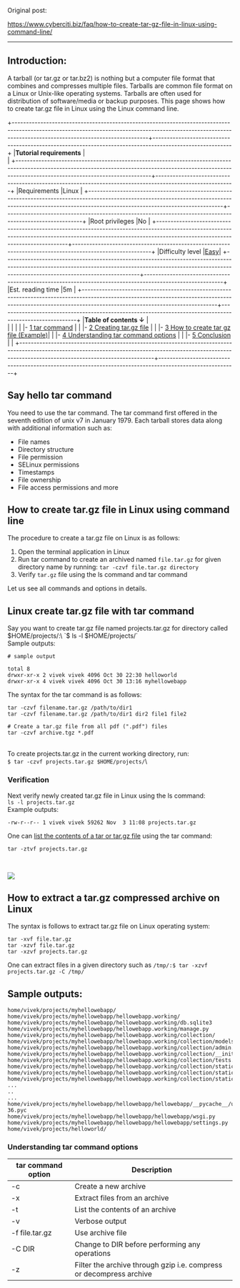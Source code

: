 Original post:

<https://www.cyberciti.biz/faq/how-to-create-tar-gz-file-in-linux-using-command-line/>

---

## Introduction:&#x20;

A tarball (or tar.gz or tar.bz2) is nothing but a computer file format that combines and compresses multiple files. Tarballs are common file format on a Linux or Unix-like operating systems. Tarballs are often used for distribution of software/media or backup purposes. This page shows how to create tar.gz file in Linux using the Linux command line.

+-----------------------------------------------------------------------------------------------------------------------------------------------------------------------------------------------------------+---------------------------------------------------------------------------------------------------------+
|**Tutorial requirements**                                                                                                                                                                                  |<br>                                                                                                     |
+-----------------------------------------------------------------------------------------------------------------------------------------------------------------------------------------------------------+---------------------------------------------------------------------------------------------------------+
|Requirements                                                                                                                                                                                               |Linux                                                                                                    |
+-----------------------------------------------------------------------------------------------------------------------------------------------------------------------------------------------------------+---------------------------------------------------------------------------------------------------------+
|Root privileges                                                                                                                                                                                            |No                                                                                                       |
+-----------------------------------------------------------------------------------------------------------------------------------------------------------------------------------------------------------+---------------------------------------------------------------------------------------------------------+
|Difficulty level                                                                                                                                                                                           |[Easy](http://www.cyberciti.biz/faq/tag/easy/ "See all Easy Linux / Unix System Administrator Tutorials")|
+-----------------------------------------------------------------------------------------------------------------------------------------------------------------------------------------------------------+---------------------------------------------------------------------------------------------------------+
|Est. reading time                                                                                                                                                                                          |5m                                                                                                       |
+-----------------------------------------------------------------------------------------------------------------------------------------------------------------------------------------------------------+---------------------------------------------------------------------------------------------------------+
|**Table of contents ↓**                                                                                                                                                                                    |<br>                                                                                                     |
|                                                                                                                                                                                                           |                                                                                                         |
|- [1 tar command](https://www.cyberciti.biz/faq/how-to-create-tar-gz-file-in-linux-using-command-line/#tar_command "tar command")                                                                          |                                                                                                         |
|- [2 Creating tar.gz file](https://www.cyberciti.biz/faq/how-to-create-tar-gz-file-in-linux-using-command-line/#Creating_tar.gz_file "Creating tar.gz file")                                               |                                                                                                         |
|- [3 How to create tar gz file (Example)](https://www.cyberciti.biz/faq/how-to-create-tar-gz-file-in-linux-using-command-line/#How_to_create_tar_gz_file_\(Example\) "How to create tar gz file (Example)")|                                                                                                         |
|- [4 Understanding tar command options](https://www.cyberciti.biz/faq/how-to-create-tar-gz-file-in-linux-using-command-line/#Understanding_tar_command_options "Understanding tar command options")        |                                                                                                         |
|- [5 Conclusion](https://www.cyberciti.biz/faq/how-to-create-tar-gz-file-in-linux-using-command-line/#Conclusion "Conclusion")                                                                             |                                                                                                         |
+-----------------------------------------------------------------------------------------------------------------------------------------------------------------------------------------------------------+---------------------------------------------------------------------------------------------------------+

## Say hello tar command

You need to use the tar command. The tar command first offered in the seventh edition of unix v7 in January 1979. Each tarball stores data along with additional information such as:

- File names
- Directory structure
- File permission
- SELinux permissions
- Timestamps
- File ownership
- File access permissions and more

## How to create tar.gz file in Linux using command line

The procedure to create a tar.gz file on Linux is as follows:

1. Open the terminal application in Linux
2. Run tar command to create an archived named `file.tar.gz` for given directory name by running: `tar -czvf file.tar.gz directory`
3. Verify `tar.gz` file using the ls command and tar command

Let us see all commands and options in details.

## Linux create tar.gz file with tar command

Say you want to create tar.gz file named projects.tar.gz for directory called $HOME/projects/:\
`$ ls -l $HOME/projects/`\
Sample outputs:

```shell
# sample output

total 8
drwxr-xr-x 2 vivek vivek 4096 Oct 30 22:30 helloworld
drwxr-xr-x 4 vivek vivek 4096 Oct 30 13:16 myhellowebapp
```

The syntax for the tar command is as follows:

```shell
tar -czvf filename.tar.gz /path/to/dir1
tar -czvf filename.tar.gz /path/to/dir1 dir2 file1 file2

# Create a tar.gz file from all pdf (".pdf") files
tar -czvf archive.tgz *.pdf
```

\
To create projects.tar.gz in the current working directory, run:\
`$ tar -czvf projects.tar.gz $HOME/projects/`\


### Verification

Next verify newly created tar.gz file in Linux using the ls command:\
`ls -l projects.tar.gz`\
Example outputs:

```shell
-rw-r--r-- 1 vivek vivek 59262 Nov  3 11:08 projects.tar.gz
```

One can [list the contents of a tar or tar.gz file](https://www.cyberciti.biz/faq/list-the-contents-of-a-tar-or-targz-file/) using the tar command:

```shell
tar -ztvf projects.tar.gz
```

<br>

![](https://www.cyberciti.biz/media/new/faq/2013/06/Linuxlist-tar.gz-file-contents-300x145.png)

## How to extract a tar.gz compressed archive on Linux

The syntax is follows to extract tar.gz file on Linux operating system:

```shell
tar -xvf file.tar.gz
tar -xzvf file.tar.gz
tar -xzvf projects.tar.gz
```

One can extract files in a given directory such as `/tmp/:$ tar -xzvf projects.tar.gz -C /tmp/`

## Sample outputs:

```shell
home/vivek/projects/myhellowebapp/
home/vivek/projects/myhellowebapp/hellowebapp.working/
home/vivek/projects/myhellowebapp/hellowebapp.working/db.sqlite3
home/vivek/projects/myhellowebapp/hellowebapp.working/manage.py
home/vivek/projects/myhellowebapp/hellowebapp.working/collection/
home/vivek/projects/myhellowebapp/hellowebapp.working/collection/models.py
home/vivek/projects/myhellowebapp/hellowebapp.working/collection/admin.py
home/vivek/projects/myhellowebapp/hellowebapp.working/collection/__init__.py
home/vivek/projects/myhellowebapp/hellowebapp.working/collection/tests.py
home/vivek/projects/myhellowebapp/hellowebapp.working/collection/static/
home/vivek/projects/myhellowebapp/hellowebapp.working/collection/static/css/
home/vivek/projects/myhellowebapp/hellowebapp.working/collection/static/css/style.css
...
..
...
home/vivek/projects/myhellowebapp/hellowebapp/hellowebapp/__pycache__/urls.cpython-36.pyc
home/vivek/projects/myhellowebapp/hellowebapp/hellowebapp/wsgi.py
home/vivek/projects/myhellowebapp/hellowebapp/hellowebapp/settings.py
home/vivek/projects/helloworld/
```

### Understanding tar command options

| tar command option | Description                                                         |
| ------------------ | ------------------------------------------------------------------- |
| -c                 | Create a new archive                                                |
| -x                 | Extract files from an archive                                       |
| -t                 | List the contents of an archive                                     |
| -v                 | Verbose output                                                      |
| -f file.tar.gz     | Use archive file                                                    |
| -C DIR             | Change to DIR before performing any operations                      |
| -z                 | Filter the archive through gzip i.e. compress or decompress archive |

<br>
